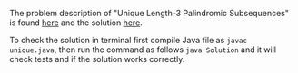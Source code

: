 The problem description of "Unique Length-3 Palindromic Subsequences" is found [here](https://leetcode.com/problems/unique-length-3-palindromic-subsequences/) and the solution [here](https://github.com/aurimas13/Solutions-To-Problems/blob/main/LeetCode/Java%20Solutions/Unique%20Length-3%20Palindromic%20Subsequences/unique.java).

To check the solution in terminal first compile Java file as `javac unique.java`, then run the command as follows `java Solution` and it will check tests and if the solution works correctly.
